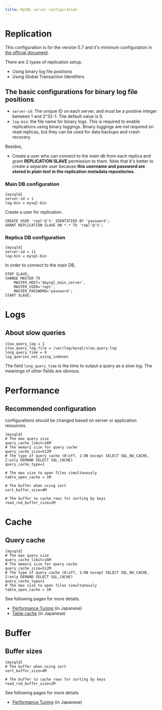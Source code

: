 ```yaml
---
title: MySQL server configuration
---
```


Replication
===

This configuration is for the version 5.7 and it's minimum configuration in [the official document](https://dev.mysql.com/doc/refman/5.7/en/replication-configuration.html).

There are 2 types of replication setup.

* Using binary log file positions
* Using Global Transaction Identifiers

The basic configurations for binary log file positions
---
* `server-id`: The unique ID on each server, and must be a positive integer between 1 and 2^32-1. The default value is 0.
* `log-bin`: the file name for binary logs. This is required to enable replications using binary loggings.
    Binary loggings are not required on read replicas, but they can be used for data backups and crash recovery.

Besides,
* Create a user who can connect to the main db from each replica and grant **REPLICATION SLAVE** permission to them.
  Note that it's better to create a separate user because **this username and password are stored in plain text in the replication metadata repositories.**

### Main DB configuration

```
[mysqld]
server-id = 1
log-bin = mysql-bin
```

Create a user for replication.

```
CREATE USER 'repl'@'%' IDENTIFIED BY 'password';
GRANT REPLICATION SLAVE ON *.* TO 'repl'@'%';
```

### Replica DB configuration

```
[mysqld]
server-id = 11
log-bin = mysql-bin
```

In order to connect to the main DB,
```
STOP SLAVE;
CHANGE MASTER TO
    MASTER_HOST='$mysql_main_server',
    MASTER_USER='repl',
    MASTER_PASSWORD='password';
START SLAVE;        
```


Logs
===

About slow queries
---
```
slow_query_log = 1
slow_query_log_file = /var/log/mysql/slow_query.log
long_query_time = 0
log_queries_not_using_indexes
```

The field `long_query_time` is the time to output a query as a slow log. The meanings of other fields are obvious.


Performance
===

Recommended configuration
---
configurations should be changed based on server or application resources.
```
[mysqld]
# The max query size
query_cache_limit=16M
# The memory size for query cache
query_cache_size=512M
# The type of query cache (0:off, 1:ON except SELECT SQL_NO_CACHE, 2:only DEMAND SELECT SQL_CACHE)
query_cache_type=1

# The max size to open files simultanously
table_open_cache = 1M

# The buffer when using sort
sort_buffer_size=4M

# The buffer to cache rows for sorting by keys
read_rnd_buffer_size=2M
```

Cache
===

Query cache
---
```
[mysqld]
# The max query size
query_cache_limit=16M
# The memory size for query cache
query_cache_size=512M
# The type of query cache (0:off, 1:ON except SELECT SQL_NO_CACHE, 2:only DEMAND SELECT SQL_CACHE)
query_cache_type=1
# The max size to open files simultanously
table_open_cache = 1M
```

See following pages for more details.
- [Performance Tuning](https://qiita.com/mamy1326/items/9c5eaee3c986cff65a55) (in Japanese)
- [Table cache](https://qiita.com/kakuka4430/items/72dc5366c9cdf65e78e9) (in Japanese)


Buffer
===

Buffer sizes
---
```
[mysqld]
# The buffer when using sort
sort_buffer_size=4M

# The buffer to cache rows for sorting by keys
read_rnd_buffer_size=2M
```

See following pages for more details
- [Performance Tuning](https://qiita.com/mamy1326/items/9c5eaee3c986cff65a55) (in Japanese)
